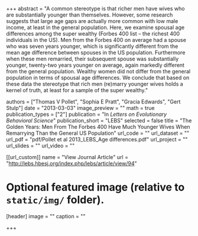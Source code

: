 +++
abstract = "A common stereotype is that richer men have wives who are substantially younger than themselves. However, some research suggests that large age gaps are actually more common with low male income, at least in the general population. Here, we examine spousal age differences among the super wealthy (Forbes 400 list – the richest 400 individuals in the US). Men from the Forbes 400 on average had a spouse who was seven years younger, which is significantly different from the mean age difference between spouses in the US population. Furthermore when these men remarried, their subsequent spouse was substantially younger, twenty-two years younger on average, again markedly different from the general population. Wealthy women did not differ from the general population in terms of spousal age differences. We conclude that based on these data the stereotype that rich men (re)marry younger wives holds a kernel of truth, at least for a sample of the super wealthy."

authors = ["Thomas V Pollet", "Sophia E Pratt", "Gracia Edwards", "Gert Stulp"]
date = "2013-03-03"
image_preview = ""
math = true
publication_types = ["2"]
publication = "In *Letters on Evolutionary Behavioral Science*"
publication_short = "LEBS"
selected = false
title = "The Golden Years: Men From The Forbes 400 Have Much Younger Wives When Remarrying Than the General US Population"
url_code = ""
url_dataset = ""
url_pdf = "pdf/Pollet et al 2013_LEBS_Age differences.pdf"
url_project = ""
url_slides = ""
url_video = ""

[[url_custom]]
name = "View Journal Article"
url = "http://lebs.hbesj.org/index.php/lebs/article/view/94"

# Optional featured image (relative to `static/img/` folder).
[header]
image = ""
caption = ""

+++
